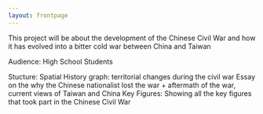 ```yaml
---
layout: frontpage
---
```

This project will be about the development of the Chinese Civil War and how it has evolved into a bitter cold war between China and Taiwan

Audience: High School Students

Stucture: 
Spatial History graph: territorial changes during the civil war
Essay on the why the Chinese nationalist lost the war + aftermath of the war, current views of Taiwan and China
Key Figures: Showing all the key figures that took part in the Chinese Civil War